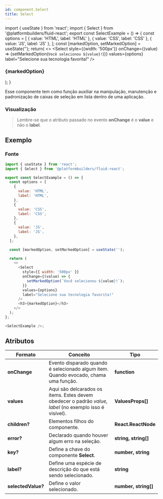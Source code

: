```yaml
---
id: component.Select
title: Select
---
```


<!-- Component declaration begin -->

import { useState } from 'react';
import { Select } from '@platformbuilders/fluid-react';
export const SelectExample = () => {
const options = [
{
value: 'HTML',
label: 'HTML'
},
{
value: 'CSS',
label: 'CSS'
},
{
value: 'JS',
label: 'JS'
},
];
const [markedOption, setMarkedOption] = useState('');
return(
<>
<Select
style={{width: '500px'}}
onChange={(value) => {setMarkedOption(`Você selecionou ${value}!`)}}
values={options}
label="Selecione sua tecnologia favorita!"
/>
<h3>{markedOption}</h3>
</>
);
}

<!-- Component declaration end -->

<!-- Documentation begin -->

Esse componente tem como função auxiliar na manipulação, manutenção e padronização de caixas de seleção em lista dentro de uma aplicação.

### Visualização

> Lembre-se que o atributo passado no evento **onChange** é o **value** e não o **label**.

<SelectExample/>

## Exemplo

### Fonte

```javascript
import { useState } from 'react';
import { Select } from '@platformbuilders/fluid-react';

export const SelectExample = () => {
  const options = [
    {
      value: 'HTML',
      label: 'HTML',
    },
    {
      value: 'CSS',
      label: 'CSS',
    },
    {
      value: 'JS',
      label: 'JS',
    },
  ];

  const [markedOption, setMarkedOption] = useState('');

  return (
    <>
      <Select
        style={{ width: '500px' }}
        onChange={(value) => {
          setMarkedOption(`Você selecionou ${value}!`);
        }}
        values={options}
        label="Selecione sua tecnologia favorita!"
      />
      <h3>{markedOption}</h3>
    </>
  );
};

<SelectExample />;
```


## Atributos

| Formato            | Conceito                                                                                                | Tipo                 |
| ------------------ | ------------------------------------------------------------------------------------------------------- | -------------------- |
| **onChange**       | Evento disparado quando é selecionado algum item. Quando evocado, chama uma função.                     | **function**         |
| **values**         | Aqui são delcarados os items. Estes devem obedecer o padrão _value, label_ (no exemplo isso é visível). | **ValuesProps[]**    |
| **children?**      | Elementos filhos do componente.                                                                         | **React.ReactNode**  |
| **error?**         | Declarado quando houver algum erro na seleção.                                                          | **string, string[]** |
| **key?**           | Define a chave do componente **Select**.                                                                | **number, string**   |
| **label?**         | Define uma espécie de descrição do que está sendo selecionado.                                          | **string**           |
| **selectedValue?** | Define o valor selecionado.                                                                             | **number, string[]** |

<!-- Documentation end -->
